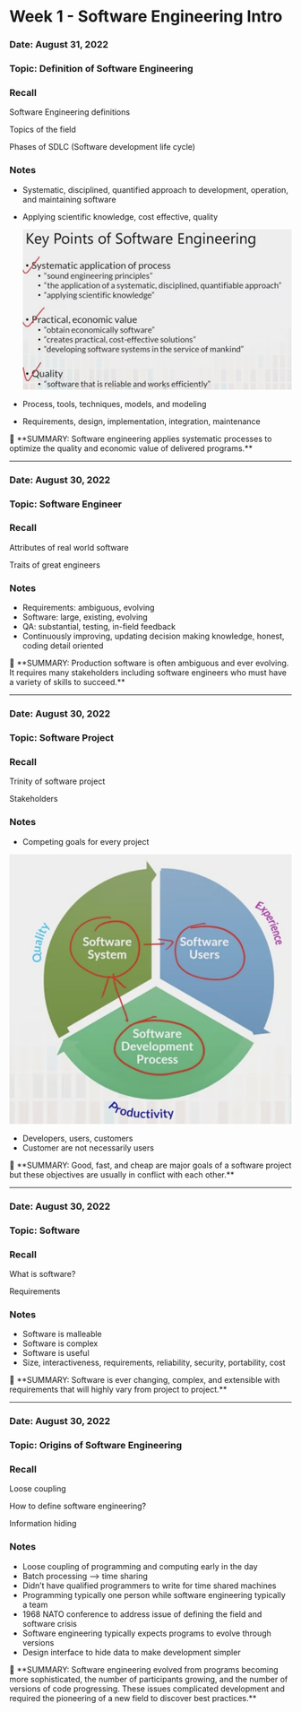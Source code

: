 # Week 1 - Software Engineering Intro

### Date: August 31, 2022

### Topic: Definition of Software Engineering

### Recall

Software Engineering definitions 

Topics of the field

Phases of SDLC (Software development life cycle)

### Notes

- Systematic, disciplined, quantified approach to development, operation, and maintaining software
- Applying scientific knowledge, cost effective, quality
    
    ![Untitled](Week%201%20-%20Software%20Engineering%20Intro%20336abd6ba57a4b9794c67ae5eb806e41/Untitled.png)
    
- Process, tools, techniques, models, and modeling
- Requirements, design, implementation, integration, maintenance

<aside>
📌 **SUMMARY: Software engineering applies systematic processes to optimize the quality and economic value of delivered programs.**

</aside>

---

### Date: August 30, 2022

### Topic: Software Engineer

### Recall

Attributes of real world software

Traits of great engineers

### Notes

- Requirements: ambiguous, evolving
- Software: large, existing, evolving
- QA: substantial, testing, in-field feedback
- Continuously improving, updating decision making knowledge, honest, coding detail oriented

<aside>
📌 **SUMMARY: Production software is often ambiguous and ever evolving. It requires many stakeholders including software engineers who must have a variety of skills to succeed.**

</aside>

---

### Date: August 30, 2022

### Topic: Software Project

### Recall

Trinity of software project

Stakeholders

### Notes

- Competing goals for every project

![Untitled](Week%201%20-%20Software%20Engineering%20Intro%20336abd6ba57a4b9794c67ae5eb806e41/Untitled%201.png)

- Developers, users, customers
- Customer are not necessarily users

<aside>
📌 **SUMMARY: Good, fast, and cheap are major goals of a software project but these objectives are usually in conflict with each other.**

</aside>

---

### Date: August 30, 2022

### Topic: Software

### Recall

What is software?

Requirements

### Notes

- Software is malleable
- Software is complex
- Software is useful
- Size, interactiveness, requirements, reliability, security, portability, cost

<aside>
📌 **SUMMARY: Software is ever changing, complex, and extensible with requirements that will highly vary from project to project.**

</aside>

---

### Date: August 30, 2022

### Topic: Origins of Software Engineering

### Recall

Loose coupling

How to define software engineering?

Information hiding

### Notes

- Loose coupling of programming and computing early in the day
- Batch processing —> time sharing
- Didn’t have qualified programmers to write for time shared machines
- Programming typically one person while software engineering typically a team
- 1968 NATO conference to address issue of defining the field and software crisis
- Software engineering typically expects programs to evolve through versions
- Design interface to hide data to make development simpler

<aside>
📌 **SUMMARY: Software engineering evolved from programs becoming more sophisticated, the number of participants growing, and the number of versions of code progressing. These issues complicated development and required the pioneering of a new field to discover best practices.**

</aside>